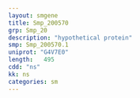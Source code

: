 ```yaml
---
layout: smgene
title: Smp_200570
grp: Smp_20
description: "hypothetical protein"
smp: Smp_200570.1
uniprot: "G4V7E0"
length:   495
cdd: "ns"
kk: ns
categories: sm
---
```

